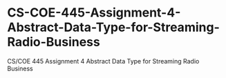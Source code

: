 # CS-COE-445-Assignment-4-Abstract-Data-Type-for-Streaming-Radio-Business
CS/COE 445 Assignment 4 Abstract Data Type for Streaming Radio Business
